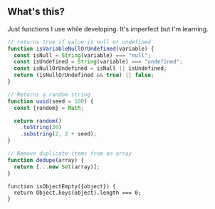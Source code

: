 ## What's this?

Just functions I use while developing. It's imperfect but I'm learning.

```javascript
// returns true if value is null or undefined
function isVariableNullOrUndefined(variable) {
  const isNull = String(variable) === "null";
  const isUndefined = String(variable) === "undefined";
  const isNullOrUndefined = isNull || isUndefined;
  return (isNullOrUndefined && true) || false;
}
```

```javascript
// Returns a random string
function uuid(seed = 100) {
  const {random} = Math;

  return random()
    .toString(36)
    .substring(2, 2 + seed);
}
```

```javascript
// Remove duplicate items from an array
function dedupe(array) {
  return [...new Set(array)];
}
```

```js// Returns true if object is empty
function isObjectEmpty({object}) {
  return Object.keys(object).length === 0;
}
```
